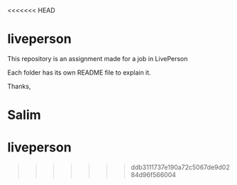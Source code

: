 <<<<<<< HEAD
# liveperson

This repository is an assignment made for a job in LivePerson

Each folder has its own README file to explain it.

Thanks,

Salim
=======
# liveperson
>>>>>>> ddb3111737e190a72c5067de9d0284d96f566004
